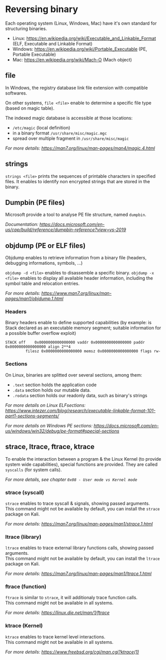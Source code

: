 # Reversing binary

Each operating system (Linux, Windows, Mac)  have it's own standard for structuring binaries.

* Linux: https://en.wikipedia.org/wiki/Executable_and_Linkable_Format (ELF, Executable and Linkable Format)  
* Windows: https://en.wikipedia.org/wiki/Portable_Executable (PE, Portable Executable)  
* Mac: https://en.wikipedia.org/wiki/Mach-O (Mach object)  

## file

In Windows, the registry database link file extension with compatible softwares.

On other systems, `file <file>` enable to determine a specific file type (based on magic table).

The indexed magic database is accessible at those locations:
* `/etc/magic` (local definition)
* in a binary format `/usr/share/misc/magic.mgc`
* spread over multiple fragment in `/usr/share/misc/magic`

_For more details: https://man7.org/linux/man-pages/man4/magic.4.html_

## strings

`strings <file>` prints the sequences of printable characters in specified files.
It enables to identify non encrypted strings that are stored in the binary.

## Dumpbin (PE files)

Microsoft provide a tool to analyse PE file structure, named `dumpbin`.

_Documentation: https://docs.microsoft.com/en-us/cpp/build/reference/dumpbin-reference?view=vs-2019_

## objdump (PE or ELF files)

Objdump enables to retrieve information from a binary file (headers, debugging informations, symbols, ...)

`objdump -d <file>` enables to disassemble a specific binary.
`objdump -x <file>` enables to display all available header information, including the symbol table and relocation entries.

_For more details: https://www.man7.org/linux/man-pages/man1/objdump.1.html_

### Headers

Binary headers enable to define supported capabilities (by example: is Stack declared as an executable memory segment; suitable information for a possible buffer overflow exploit)

```
STACK off    0x0000000000000000 vaddr 0x0000000000000000 paddr 0x0000000000000000 align 2**4
         filesz 0x0000000000000000 memsz 0x0000000000000000 flags rw-
```

### Sections

On Linux, binaries are splitted over several sections, among them:
* `.text` section holds the application code
* `.data` section holds our mutable data.
* `.rodata` section holds our readonly data, such as binary's strings

_For more details on Linux ELFsections: https://www.intezer.com/blog/research/executable-linkable-format-101-part1-sections-segments/_

_For more details on Windows PE sections: https://docs.microsoft.com/en-us/windows/win32/debug/pe-format#special-sections_

## strace, ltrace, ftrace, ktrace

To enable the interaction between a program & the Linux Kernel (to provide system wide capabilities), special functions are provided. They are called `syscalls` (for system calls).

_For more details, see chapter `0x08 - User mode vs Kernel mode`_

### strace (syscall)

`strace` enables to trace syscall & signals, showing passed arguments.  
This command might not be available by default, you can install the `strace` package on Kali.  

_For more details: https://man7.org/linux/man-pages/man1/strace.1.html_

### ltrace (library)

`ltrace` enables to trace external library functions calls, showing passed arguments.  
This command might not be available by default, you can install the `ltrace` package on Kali.  

_For more details: https://man7.org/linux/man-pages/man1/ltrace.1.html_

### ftrace (function)

`ftrace` is similar to `strace`, it will additionaly trace function calls.  
This command might not be available in all systems.  

_For more details: https://linux.die.net/man/1/ftrace_

### ktrace (Kernel)

`ktrace` enables to trace kernel level interactions.  
This command might not be available in all systems.  

_For more details: https://www.freebsd.org/cgi/man.cgi?ktrace(1)_
